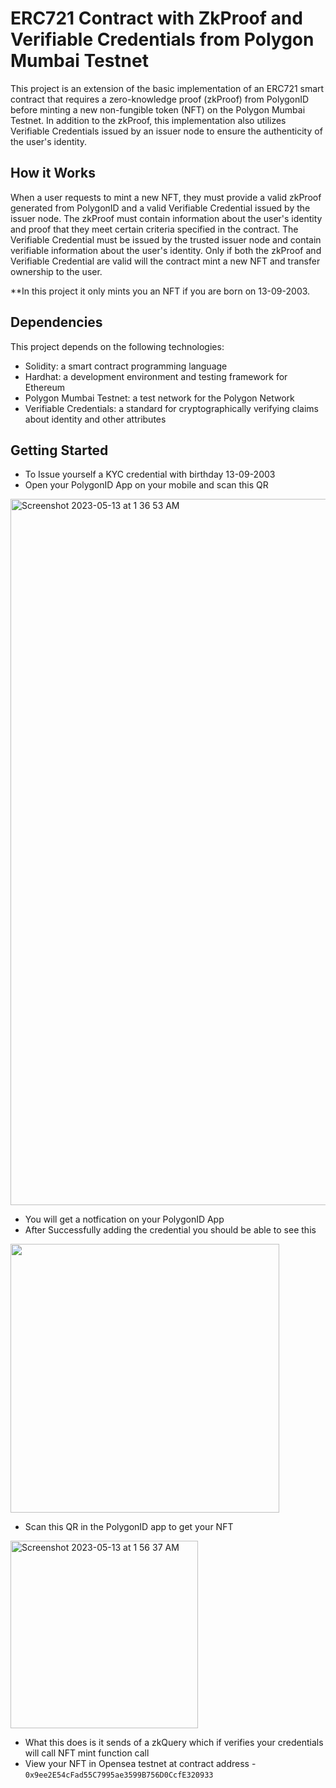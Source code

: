 # ERC721 Contract with ZkProof and Verifiable Credentials from Polygon Mumbai Testnet

This project is an extension of the basic implementation of an ERC721 smart contract that requires a zero-knowledge proof (zkProof) from PolygonID before minting a new non-fungible token (NFT) on the Polygon Mumbai Testnet. In addition to the zkProof, this implementation also utilizes Verifiable Credentials issued by an issuer node to ensure the authenticity of the user's identity.

## How it Works

When a user requests to mint a new NFT, they must provide a valid zkProof generated from PolygonID and a valid Verifiable Credential issued by the issuer node. The zkProof must contain information about the user's identity and proof that they meet certain criteria specified in the contract. The Verifiable Credential must be issued by the trusted issuer node and contain verifiable information about the user's identity. Only if both the zkProof and Verifiable Credential are valid will the contract mint a new NFT and transfer ownership to the user.

**In this project it only mints you an NFT if you are born on 13-09-2003.

## Dependencies

This project depends on the following technologies:

- Solidity: a smart contract programming language
- Hardhat: a development environment and testing framework for Ethereum
- Polygon Mumbai Testnet: a test network for the Polygon Network
- Verifiable Credentials: a standard for cryptographically verifying claims about identity and other attributes

## Getting Started

- To Issue yourself a KYC credential with birthday 13-09-2003
- Open your PolygonID App on your mobile and scan this QR
<img width="1130" alt="Screenshot 2023-05-13 at 1 36 53 AM" src="https://github.com/chiranjeev13/The-Quest/assets/44394108/785c9db3-296d-4105-9e4d-fb961bbcac39">

- You will get a notfication on your PolygonID App
- After Successfully adding the credential you should be able to see this
<img width="430" alt="" src="https://github.com/chiranjeev13/The-Quest/assets/44394108/9aff7163-a9a2-468f-9f52-6e942c392048">

- Scan this QR in the PolygonID app to get your NFT
<img width="300" alt="Screenshot 2023-05-13 at 1 56 37 AM" src="https://github.com/chiranjeev13/The-Quest/assets/44394108/bb84176a-1f65-480f-9c46-66d98085a846">

- What this does is it sends of a zkQuery which if verifies your credentials will call NFT mint function call 
- View your NFT in Opensea testnet at contract address - `0x9ee2E54cFad55C7995ae3599B756D0CcfE320933`
